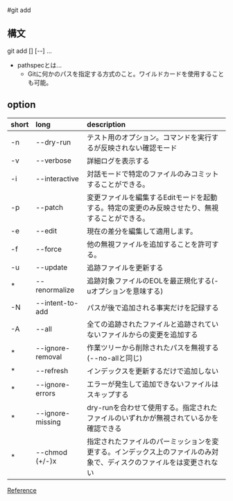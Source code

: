 #git add

## 構文

git add [<options>] [--] <pathspec>...

- pathspecとは...
  - Gitに何かのパスを指定する方式のこと。ワイルドカードを使用することも可能。


## option

| short | long | description |
| :--- | :--- | :--- |
| -n | --dry-run | テスト用のオプション。コマンドを実行するが反映されない確認モード |
| -v | --verbose | 詳細ログを表示する |
| -i | --interactive | 対話モードで特定のファイルのみコミットすることができる。 |
| -p | --patch | 変更ファイルを編集するEditモードを起動する。特定の変更のみ反映させたり、無視することができる。|
| -e | --edit | 現在の差分を編集して適用します。|
| -f | --force | 他の無視ファイルを追加することを許可する。|
| -u | --update | 追跡ファイルを更新する |
| * | --renormalize | 追跡対象ファイルのEOLを最正規化する(-uオプションを意味する) |
| -N | --intent-to-add | パスが後で追加される事実だけを記録する |
| -A | --all | 全ての追跡されたファイルと追跡されていないファイルからの変更を追加する |
| * | --ignore-removal | 作業ツリーから削除されたパスを無視する(--no-allと同じ) |
| * | --refresh | インデックスを更新するだけで追加しない |
| * | --ignore-errors | エラーが発生して追加できないファイルはスキップする |
| * | --ignore-missing | dry-runを合わせて使用する。指定されたファイルのいずれかが無視されているかを確認できる |
| * | --chmod (+/-)x | 指定されたファイルのパーミッションを変更する。インデックス上のファイルのみ対象で、ディスクのファイルをは変更されない |

[Reference](https//git-scm.com/docs/git-add)


